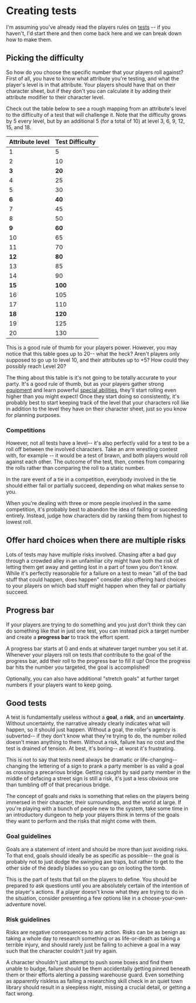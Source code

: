 # Creating tests
I'm assuming you've already read the players rules on [tests](../gameplay/tests.md) -- if you haven't, I'd start there and then come back here and we can break down how to make them.

## Picking the difficulty
So how do you choose the specific number that your players roll against? First of all, you have to know what attribute you're testing, and what the player's level is in that attribute. Your players should have that on their character sheet, but if they don't you can calculate it by adding their attribute modifier to their character level.

Check out the table below to see a rough mapping from an attribute's level to the difficulty of a test that will challenge it. Note that the difficulty grows by 5 every level, but by an additional 5 (for a total of 10) at level 3, 6, 9, 12, 15, and 18.

   | Attribute level | Test Difficulty |
   | --------------- | --------------- | 
   | 1               | 5               | 
   | 2               | 10              | 
   | **3**               | **20**              | 
   | 4               | 25              | 
   | 5               | 30              | 
   | **6**               | **40**              | 
   | 7               | 45              |
   | 8               | 50              |
   | **9**               | **60**              |
   | 10              | 65              | 
   | 11              | 70              | 
   | **12**              | **80**              | 
   | 13              | 85              | 
   | 14              | 90              | 
   | **15**              | **100**             | 
   | 16              | 105             | 
   | 17              | 110             |
   | **18**              | **120**             | 
   | 19              | 125             |  
   | 20              | 130             | 
   

This is a good rule of thumb for your players power. However, you may notice that this table goes up to 20-- what the heck? Aren't players only supposed to go up to level 10, and their attributes up to +5? How could they possibly reach Level 20?

The thing about this table is it's not going to be totally accurate to your party. It's a good rule of thumb, but as your players gather strong [equipment](../character/equipment.md) and learn powerful [special abilities](special_abilities.md), they'll start rolling even higher than you might expect! Once they start doing so consistently, it's probably best to start keeping track of the level that your characters roll like in addition to the level they have on their character sheet, just so you know for planning purposes. 

### Competitions

However, not all tests have a level-- it's also perfectly valid for a test to be a roll off between the involved characters. Take an arm wrestling contest with, for example -- it would be a test of brawn, and both players would roll against each other. The outcome of the test, then, comes from comparing the rolls rather than comparing the roll to a static number.

In the rare event of a tie in a competition, everybody involved in the tie should either fail or partially succeed, depending on what makes sense to you.

When you're dealing with three or more people involved in the same competition, it's probably best to abandon the idea of failing or succeeding entirely. Instead, judge how characters did by ranking them from highest to lowest roll.

## Offer hard choices when there are multiple risks

Lots of tests may have multiple risks involved. Chasing after a bad guy through a crowded alley in an unfamiliar city might have both the risk of letting them get away and getting lost in a part of town you don't know. While it's perfectly reasonable for a failure on a test to mean "all of the bad stuff that could happen, does happen" consider also offering hard choices to your players on which bad stuff might happen when they fail or partially succeed.

## Progress bar

If your players are trying to do something and you just don't think they can do something like that in just one test, you can instead pick a target number and create a **progress bar** to track the effort spent. 

A progress bar starts at 0 and ends at whatever target number you set it at. Whenever your players roll on tests that contribute to the goal of the progress bar, add their roll to the progress bar to fill it up! Once the progress bar hits the number you targeted, the goal is accomplished!

Optionally, you can also have additional "stretch goals" at further target numbers if your players want to keep going.

## Good tests

A test is fundamentally useless without a **goal**, a **risk**, and an **uncertainty**. Without uncertainty, the narrative already clearly indicates what will happen, so it should just happen. Without a goal, the roller's agency is subverted-- if they don't know what they're trying to do, the number rolled doesn't mean anything to them. Without a risk, failure has no cost and the test is drained of tension. At best, it's boring-- at worst it's frustrating.

This is not to say that tests need always be dramatic or life-changing-- changing the lettering of a sign to prank a party member is as valid a goal as crossing a precarious bridge. Getting caught by said party member in the middle of defacing a street sign is still a risk, it's just a less obvious one than tumbling off of that precarious bridge.

The concept of goals and risks is something that relies on the players being immersed in their character, their surroundings, and the world at large. If you're playing with a bunch of people new to the system, take some time in an introductory dungeon to help your players think in terms of the goals they want to perform and the risks that might come with them.

### Goal guidelines

Goals are a statement of intent and should be more than just avoiding risks. To that end, goals should ideally be as specific as possible-- the goal is probably not to just dodge the swinging axe traps, but rather to get to the other side of the deadly blades so you can go on looting the tomb. 

This is the part of tests that fall on the players to define. You should be prepared to ask questions until you are absolutely certain of the intention of the player's actions. If a player doesn't know what they are trying to do in the situation, consider presenting a few options like in a choose-your-own-adventure novel.

### Risk guidelines

Risks are negative consequences to any action. Risks can be as benign as taking a whole day to research something or as life-or-death as taking a terrible injury, and should rarely just be failing to achieve a goal in a way such that the character couldn't just try again.

A character shouldn't just attempt to push some boxes and find them unable to budge, failure should be them accidentally getting pinned beneath them or their efforts alerting a passing warehouse guard. Even something as apparently riskless as failing a researching skill check in an quiet town library should result in a sleepless night, missing a crucial detail, or getting a fact wrong.